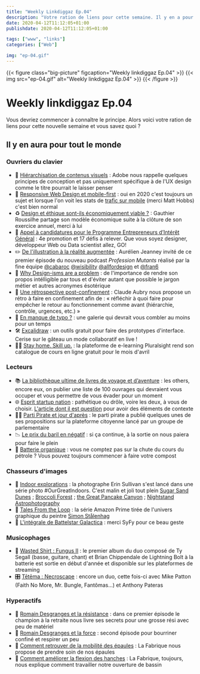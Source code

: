 ```yaml
---
title: "Weekly Linkdiggaz Ep.04"
description: "Votre ration de liens pour cette semaine. Il y en a pour tout le monde : travailleurs du Web, lecteurs, collectionneurs d'images, geeks, mélomanes ou sportifs"
date: 2020-04-12T11:12:05+01:00
publishdate: 2020-04-12T11:12:05+01:00

tags: ["www", "links"]
categories: ["Web"]

img: "ep-04.gif"
---
```


{{< figure class="big-picture" figcaption="Weekly linkdiggaz Ep.04" >}}
  {{< img src="ep-04.gif" alt="Weekly linkdiggaz Ep.04" >}}
{{< /figure >}}

# Weekly linkdiggaz Ep.04

Vous devriez commencer à connaître le principe. Alors voici votre ration de liens pour cette nouvelle semaine et vous savez quoi&nbsp;?

## Il y en aura pour tout le monde

### Ouvriers du clavier

- 📏 <a href="https://xd.adobe.com/ideas/process/information-architecture/visual-hierarchy-principles-examples/" hreflang="en">Hiérarchisation de contenus visuels</a>&nbsp;: Adobe nous rappelle quelques principes de conception et pas uniquement spécifique à de l'UX design comme le titre pourrait le laisser penser
- 📱 <a href="https://dev.to/kevinpowell/stop-making-responsive-websites-the-hard-way-kgb" hreflang="en">Responsive Web Design et mobile-first</a>&nbsp;: oui en 2020 c'est toujours un sujet et lorsque l'on voit les stats de [trafic sur mobile](https://twitter.com/TheRealNooshu/status/1247565234887327746) (merci Matt Hobbs) c'est bien normal
- ♻️ [Design et éthique sont-ils économiquement viable&nbsp;?](http://www.gauthierroussilhe.com/fr/posts/activite-2019-2020)&nbsp;: Gauthier Roussilhe partage son modèle économique suite à la clôture de son exercice annuel, merci à lui
- 📢 [Appel à candidatures pour le Programme Entrepreneurs d’Intérêt Général](https://www.etalab.gouv.fr/programme-entrepreneurs-dinteret-general-decouvrez-les-17-defis-de-la-quatrieme-promotion)&nbsp;: 4e promotion et 17 défis à relever. Que vous soyez designer, développeur Web ou Data scientist allez, GO!
- ✏️ [De l'illustration à la réalité augmentée](https://youtu.be/vH_X2V7L8AQ)&nbsp;: Aurélien Jeanney invité de ce premier épisode du nouveau podcast *Profession Mutants* réalisé par la fine équipe [@cabaroc](https://twitter.com/cabaroc) [@wisibility](https://twitter.com/wisibility) [@allfordesign](https://twitter.com/allfordesign) et [@fran6](https://twitter.com/Fran6)
- 🙊 <a href="https://uxdesign.cc/why-design-isms-are-a-problem-8bb27f7450a6" hreflang="en">Why Design-isms are a problem</a>&nbsp;: de l'importance de rendre son propos intélligible par tous et d'éviter autant que possible le jargon métier et autres acronymes ésotérique
- 🔄 [Une rétrospective post-confinement](http://www.aubryconseil.com/post/Retro-confinement)&nbsp;: Claude Aubry nous propose un rétro à faire en confinement afin de&nbsp;: «&nbsp;réfléchir à quoi faire pour empêcher le retour au fonctionnement comme avant (hiérarchie, contrôle, urgences, etc.)&nbsp;»
- 👮 <a href="https://typespecimens.io/" hreflang="en">En manque de typo&nbsp;?</a>&nbsp;: une galerie qui devrait vous combler au moins pour un temps
- 🛠️ <a href="https://excalidraw.com/" hreflang="en">Excalidraw</a>&nbsp;: un outils gratuit pour faire des prototypes d'interface. Cerise sur le gâteau un mode collaboratif en live&nbsp;! 
- 👨‍💻 <a href="https://www.pluralsight.com/offer/2020/free-april-month?aid=7014Q0000022afMQAQ&promo=&oid=7014Q0000022aAOQA" hreflang="en">Stay home. Skill up.</a>&nbsp;: la plateforme de e-learning Pluralsight rend son catalogue de cours en ligne gratuit pour le mois d'avril

### Lecteurs

- 📚 [La bibliothèque ultime de livres de voyage et d’aventure](https://www.lesothers.com/100-livres-voyage-aventure-5)&nbsp;: les others, encore eux, on publier une liste de 100 ouvrages qui devraient vous occuper et vous permettre de vous évader pour un moment
- 🌐 [Esprit startup nation](https://open-time.net/post/2020/04/05/Esprit-startup)&nbsp;: pathétique ou drôle, voire les deux, à vous de choisir. [L'article dont il est question](https://mariejulien.com/post/2016/05/22/Startups-de-merde%2C-vous-devriez-avoir-honte) pour avoir des éléments de contexte
- 🏴‍☠️ [Parti Pirate et jour d'après](https://lejourdapres.parlement-ouvert.fr/profiles/partipirate/activity)&nbsp;: le parti pirate a publié quelques unes de ses propositions sur la plateforme citoyenne lancé par un groupe de parlementaire 
- 📉 <a href="https://www.bloomberg.com/news/articles/2020-03-19/the-idea-of-negative-oil-prices-is-more-realistic-than-you-think" hreflang="en">Le prix du baril en négatif</a>&nbsp;: si ça continue, à la sortie on nous paiera pour faire le plein
- 🔋 <a href="https://www.stuff.co.nz/motoring/120798671/mercedesbenz-has-created-an-organic-battery" hreflang="en">Batterie organique</a>&nbsp;: vous ne comptez pas sur la chute du cours du pétrole&nbsp;? Vous pouvez toujours commencer à faire votre compost

### Chasseurs d'images

- 📸 <a href="https://twitter.com/erinoutdoors/status/1244811777797283842" hreflang="en">Indoor explorations</a>&nbsp;: la photographe Erin Sullivan s'est lancé dans une série photo #OurGreatIndoors. C'est malin et joli tout plein [Sugar Sand Dunes](https://twitter.com/erinoutdoors/status/1246257637936644096) ; [Broccoli Forest](https://twitter.com/erinoutdoors/status/1245210875843104769) ; [the Great Pancake Canyon](https://twitter.com/erinoutdoors/status/1247326598241513472) ; [Nightstand Astrophotography](https://twitter.com/erinoutdoors/status/1246563815182888960)
- 🤖 <a href="https://youtu.be/1htuNZp82Ck" hreflang="en">Tales From the Loop</a>&nbsp;: la série Amazon Prime tirée de l'univers graphique du peintre <a href="http://www.simonstalenhag.se/" hreflang="en">Simon Stålenhag</a>
- 🌌 <a href="https://www.syfy.com/battlestargalactica" hreflang="en">L'intégrale de Battelstar Galactica</a>&nbsp;: merci SyFy pour ce beau geste

### Musicophages

- 🥁 [Wasted Shirt : Fungus II](https://www.youtube.com/watch?v=H-Ek1alZh8Y)&nbsp;: le premier album du duo composé de Ty Segall (basse, guitare, chant) et Brian Chippendale de Lightning Bolt à la batterie est sortie en début d'année et disponible sur les plateformes de streaming
- 🎛️ [Tētēma : Necroscape](https://youtu.be/SHH1uSVWEkQ)&nbsp;: encore un duo, cette fois-ci avec Mike Patton (Faith No More, Mr. Bungle, Fantômas…) et Anthony Pateras

### Hyperactifs

- 🧗 [Romain Desgranges et la résistance](https://www.youtube.com/watch?v=SsFbWZO_h88) : dans ce premier épisode le champion à la retraite nous livre ses secrets pour une grosse rési avec peu de matériel
- 💪 [Romain Desgranges et la force](https://www.youtube.com/watch?v=zalq0KJFIzg) : second épisode pour bourriner confiné et respirer un peu
- 🤸 [Comment retrouver de la mobilité des épaules](https://youtu.be/2XsJ65ubUjY) : La Fabrique nous propose de prendre soin de nos épaules
- 🧘 [Comment améliorer la flexion des hanches](https://youtu.be/UFAjcTS5miE) : La Fabrique, toujours, nous explique comment travailler notre ouverture de bassin